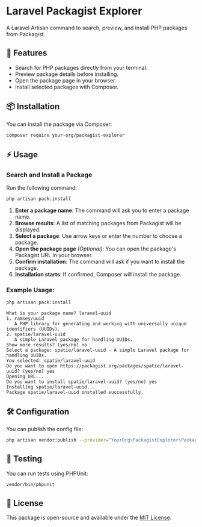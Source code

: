 # Laravel Packagist Explorer

A Laravel Artisan command to search, preview, and install PHP packages from Packagist.

## 🚀 Features
- Search for PHP packages directly from your terminal.
- Preview package details before installing.
- Open the package page in your browser.
- Install selected packages with Composer.

## 📦 Installation

You can install the package via Composer:

```bash
composer require your-org/packagist-explorer
```

## ⚡ Usage

### **Search and Install a Package**
Run the following command:

```bash
php artisan pack:install
```

1. **Enter a package name**: The command will ask you to enter a package name.
2. **Browse results**: A list of matching packages from Packagist will be displayed.
3. **Select a package**: Use arrow keys or enter the number to choose a package.
4. **Open the package page** *(Optional)*: You can open the package's Packagist URL in your browser.
5. **Confirm installation**: The command will ask if you want to install the package.
6. **Installation starts**: If confirmed, Composer will install the package.

### **Example Usage:**
```bash
php artisan pack:install
```
```
What is your package name? laravel-uuid
1. ramsey/uuid
   A PHP library for generating and working with universally unique identifiers (UUIDs).
2. spatie/laravel-uuid
   A simple Laravel package for handling UUIDs.
Show more results? (yes/no) no
Select a package: spatie/laravel-uuid - A simple Laravel package for handling UUIDs.
You selected: spatie/laravel-uuid
Do you want to open https://packagist.org/packages/spatie/laravel-uuid? (yes/no) yes
Opening URL...
Do you want to install spatie/laravel-uuid? (yes/no) yes
Installing spatie/laravel-uuid...
Package spatie/laravel-uuid installed successfully.
```

## 🛠 Configuration

You can publish the config file:

```bash
php artisan vendor:publish --provider="YourOrg\PackagistExplorer\PackagistExplorerServiceProvider"
```

## 🧪 Testing

You can run tests using PHPUnit:

```bash
vendor/bin/phpunit
```

## 📝 License

This package is open-source and available under the [MIT License](LICENSE).
